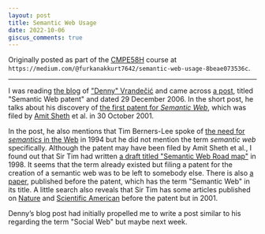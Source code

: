 ```yaml
---
layout: post
title: Semantic Web Usage
date: 2022-10-06
giscus_comments: true
---
```


Originally posted as part of the [CMPE58H](https://cmpe.boun.edu.tr/courses/cmpe58h) course at `https://medium.com/@furkanakkurt7642/semantic-web-usage-8beae073536c`.

---

I was reading [the blog](http://simia.net/wiki/Main_Page) of ["Denny" Vrandečić](https://en.wikipedia.org/wiki/Denny_Vrande%C4%8Di%C4%87) and came across [a post](http://simia.net/wiki/Semantic_Web_patent), titled "Semantic Web patent" and dated 29 December 2006. In the short post, he talks about his discovery of [the first patent for _Semantic Web_](https://scholarcommons.sc.edu/aii_fac_pub/226), which was filed by [Amit Sheth](http://lsdis.cs.uga.edu/~amit) et al. in 30 October 2001.

In the post, he also mentions that Tim Berners-Lee spoke of [the need for _semantics_ in the Web](https://www.w3.org/Talks/WWW94Tim) in 1994 but he did not mention the term _semantic web_ specifically. Although the patent may have been filed by Amit Sheth et al., I found out that Sir Tim had written [a draft titled "Semantic Web Road map"](https://www.w3.org/DesignIssues/Semantic.html) in 1998. It seems that the term already existed but filing a patent for the creation of a semantic web was to be left to somebody else. There is also [a paper](https://ieeexplore.ieee.org/document/895864), published before the patent, which has the term "Semantic Web" in its title. A little search also reveals that Sir Tim has some articles published on [Nature](https://www.nature.com/articles/35074206) and [Scientific American](https://www.scientificamerican.com/article/the-semantic-web) before the patent but in 2001.

Denny’s blog post had initially propelled me to write a post similar to his regarding the term "Social Web" but maybe next week.
